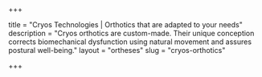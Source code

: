 +++

title = "Cryos Technologies | Orthotics that are adapted to your needs"
description = "Cryos orthotics are custom-made. Their unique conception corrects biomechanical dysfunction using natural movement and assures postural well-being."
layout = "ortheses"
slug = "cryos-orthotics"

+++